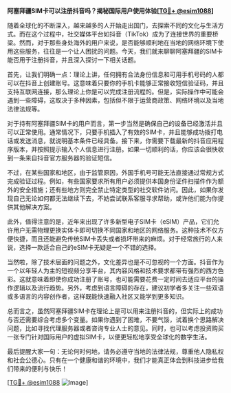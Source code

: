 **阿塞拜疆SIM卡可以注册抖音吗？揭秘国际用户使用体验[[TG💪+ @esim1088](https://t.me/s/esim1088)]**

随着全球化的不断深入，越来越多的人开始走出国门，去探索不同的文化与生活方式。而在这个过程中，社交媒体平台如抖音（TikTok）成为了连接世界的重要桥梁。然而，对于那些身处海外的用户来说，是否能够顺利地在当地的网络环境下使用这些服务，往往是一个让人困扰的问题。今天，我们就来聊聊阿塞拜疆的SIM卡能否用于注册抖音，并且深入探讨一下相关话题。

首先，让我们明确一点：理论上讲，任何拥有合法身份信息和可用手机号码的人都可以在抖音上创建账号。这意味着只要你的手机卡能够正常接收短信验证码，并且支持互联网连接，那么理论上你是可以完成注册流程的。但是，实际操作中可能会遇到一些障碍，这取决于多种因素，包括但不限于运营商政策、网络环境以及当地法律法规等。

对于持有阿塞拜疆SIM卡的用户而言，第一步当然是确保自己的设备已经激活并且可以正常使用。通常情况下，只要手机插入了有效的SIM卡，并且能够成功拨打电话或发送消息，就说明基本条件已经具备。接下来，你需要下载最新的抖音应用程序版本，并按照提示输入个人信息进行注册。如果一切顺利的话，你应该会很快收到一条来自抖音官方服务器的验证短信。

不过，在某些国家和地区，由于监管原因，外国手机号可能无法直接通过常规方式完成验证过程。例如，有些国家要求所有用户必须提供本国身份证件扫描件作为额外的安全措施；还有些地方则完全禁止特定类型的社交软件访问。因此，如果你发现自己无论如何都无法继续下去，不妨尝试联系客服寻求帮助，或许他们能为你提供其他解决方案。

此外，值得注意的是，近年来出现了许多新型电子SIM卡（eSIM）产品，它们允许用户无需物理更换实体卡即可切换不同国家和地区的网络服务。这种技术不仅方便快捷，而且还能避免传统SIM卡丢失或者损坏带来的麻烦。对于经常旅行的人来说，选择一款适合自己的eSIM卡无疑是一个不错的选择。

当然啦，除了技术层面的问题之外，文化差异也是不可忽视的一个方面。抖音作为一个以年轻人为主的短视频分享平台，其内容风格和技术要求都带有强烈的西方色彩。这就意味着即使你成功注册了账号，也可能需要花费一定时间去适应平台的操作逻辑以及流行趋势。另外，考虑到语言障碍的存在，建议初学者多关注一些双语或多语言的内容创作者，这样既能快速融入社区又能学到更多知识。

总而言之，虽然阿塞拜疆SIM卡在理论上是可以用来注册抖音的，但实际上的成功与否还需要综合考虑多个变量。如果你遇到了困难，不要气馁，试着换个思路解决问题，比如寻找代理服务器或者咨询专业人士的意见。同时，也可以考虑投资购买一张专门针对国际用户的虚拟SIM卡，以便更轻松地享受全球化的数字生活。

最后提醒大家一句：无论何时何地，请务必遵守当地的法律法规，尊重他人隐私权和社会公德心。只有在一个健康和谐的环境中，我们才能真正体会到科技进步给我们带来的便利与快乐！

[[TG💪+ @esim1088](https://t.me/s/esim1088) ![Image](https://i.postimg.cc/4NQfJmqS/Snipaste-2025-05-13-00-14-12.png)]